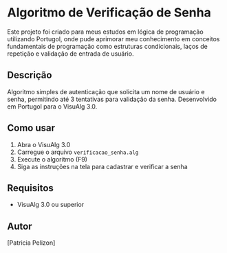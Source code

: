 # Algoritmo de Verificação de Senha

Este projeto foi criado para meus estudos em lógica de programação utilizando Portugol, onde pude aprimorar meu conhecimento em conceitos fundamentais de programação como estruturas condicionais, laços de repetição e validação de entrada de usuário.  

## Descrição
Algoritmo simples de autenticação que solicita um nome de usuário e senha, permitindo até 3 tentativas para validação da senha. Desenvolvido em Portugol para o VisuAlg 3.0.

## Como usar
1. Abra o VisuAlg 3.0
2. Carregue o arquivo `verificacao_senha.alg`
3. Execute o algoritmo (F9)
4. Siga as instruções na tela para cadastrar e verificar a senha


## Requisitos
- VisuAlg 3.0 ou superior

## Autor
[Patricia Pelizon]

